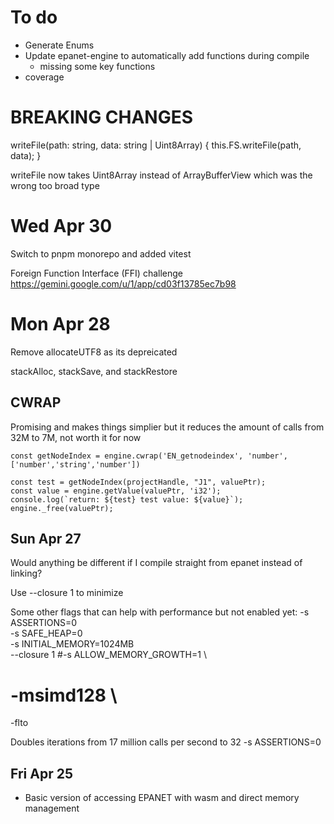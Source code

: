 # To do

- Generate Enums
- Update epanet-engine to automatically add functions during compile
  - missing some key functions
- coverage

# BREAKING CHANGES

writeFile(path: string, data: string | Uint8Array) {
this.FS.writeFile(path, data);
}

writeFile now takes Uint8Array instead of ArrayBufferView which was the wrong too broad type

# Wed Apr 30

Switch to pnpm monorepo and added vitest

Foreign Function Interface (FFI) challenge
https://gemini.google.com/u/1/app/cd03f13785ec7b98

# Mon Apr 28

Remove allocateUTF8 as its depreicated

stackAlloc, stackSave, and stackRestore

## CWRAP

Promising and makes things simplier but it reduces the amount of calls from 32M to 7M, not worth it for now

```
const getNodeIndex = engine.cwrap('EN_getnodeindex', 'number', ['number','string','number'])

const test = getNodeIndex(projectHandle, "J1", valuePtr);
const value = engine.getValue(valuePtr, 'i32');
console.log(`return: ${test} test value: ${value}`);
engine._free(valuePtr);
```

## Sun Apr 27

Would anything be different if I compile straight from epanet instead of linking?

Use --closure 1 to minimize

Some other flags that can help with performance but not enabled yet:
-s ASSERTIONS=0 \
 -s SAFE_HEAP=0 \
 -s INITIAL_MEMORY=1024MB \
 --closure 1
#-s ALLOW_MEMORY_GROWTH=1 \

# -msimd128 \

-flto

Doubles iterations from 17 million calls per second to 32
-s ASSERTIONS=0

## Fri Apr 25

- Basic version of accessing EPANET with wasm and direct memory management
